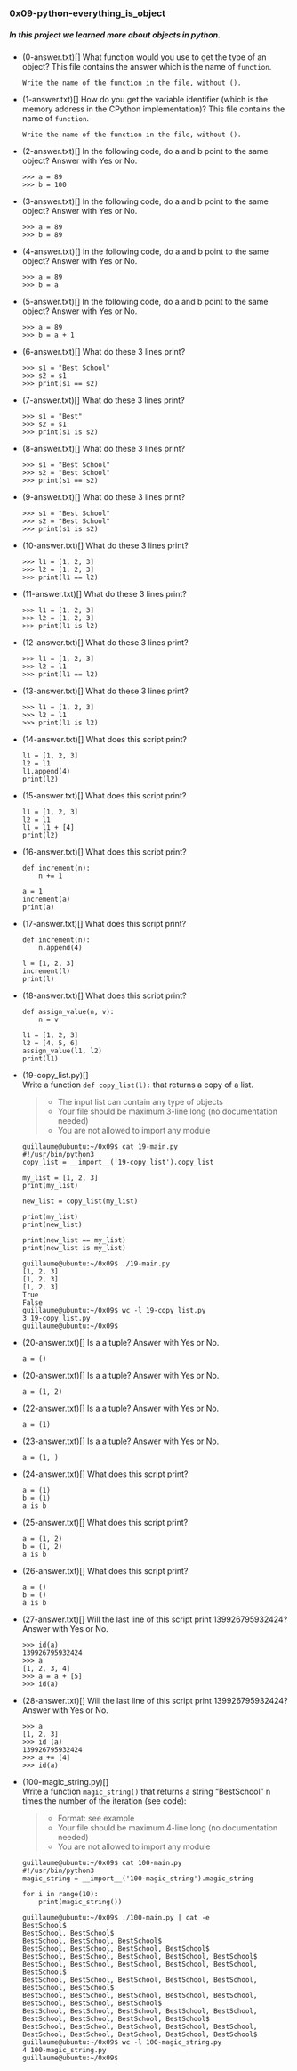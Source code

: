 ### 0x09-python-everything_is_object

##### In this project we learned more about objects in python.

* (0-answer.txt)[] What function would you use to get the type of an object? This file contains the answer which is the name of `function`.
    ```
    Write the name of the function in the file, without ().
    ```

* (1-answer.txt)[] How do you get the variable identifier (which is the memory address in the CPython implementation)? This file contains the name of `function`.
    ```
    Write the name of the function in the file, without ().
    ```

* (2-answer.txt)[] In the following code, do a and b point to the same object? Answer with Yes or No.
    ```
    >>> a = 89
    >>> b = 100
    ```

* (3-answer.txt)[] In the following code, do a and b point to the same object? Answer with Yes or No.
    ```
    >>> a = 89
    >>> b = 89
    ```

* (4-answer.txt)[] In the following code, do a and b point to the same object? Answer with Yes or No.
    ```
    >>> a = 89
    >>> b = a
    ```

* (5-answer.txt)[] In the following code, do a and b point to the same object? Answer with Yes or No.
    ```
    >>> a = 89
    >>> b = a + 1
    ```

* (6-answer.txt)[] What do these 3 lines print?
    ```
    >>> s1 = "Best School"
    >>> s2 = s1
    >>> print(s1 == s2)
    ```

* (7-answer.txt)[] What do these 3 lines print?
    ```
    >>> s1 = "Best"
    >>> s2 = s1
    >>> print(s1 is s2)
    ```

* (8-answer.txt)[] What do these 3 lines print?
    ```
    >>> s1 = "Best School"
    >>> s2 = "Best School"
    >>> print(s1 == s2)
    ```

* (9-answer.txt)[] What do these 3 lines print?
    ```
    >>> s1 = "Best School"
    >>> s2 = "Best School"
    >>> print(s1 is s2)
    ```

* (10-answer.txt)[] What do these 3 lines print?
    ```
    >>> l1 = [1, 2, 3]
    >>> l2 = [1, 2, 3] 
    >>> print(l1 == l2)
    ```

* (11-answer.txt)[] What do these 3 lines print?
    ```
    >>> l1 = [1, 2, 3]
    >>> l2 = [1, 2, 3] 
    >>> print(l1 is l2)
    ```

* (12-answer.txt)[] What do these 3 lines print?
    ```
    >>> l1 = [1, 2, 3]
    >>> l2 = l1
    >>> print(l1 == l2)
    ```

* (13-answer.txt)[] What do these 3 lines print?
    ```
    >>> l1 = [1, 2, 3]
    >>> l2 = l1
    >>> print(l1 is l2)
    ```

* (14-answer.txt)[] What does this script print?
    ```
    l1 = [1, 2, 3]
    l2 = l1
    l1.append(4)
    print(l2)
    ```

* (15-answer.txt)[] What does this script print?
    ```
    l1 = [1, 2, 3]
    l2 = l1
    l1 = l1 + [4]
    print(l2)
    ```

* (16-answer.txt)[] What does this script print?
    ```
    def increment(n):
        n += 1

    a = 1
    increment(a)
    print(a)
    ```

* (17-answer.txt)[] What does this script print?
    ```
    def increment(n):
        n.append(4)

    l = [1, 2, 3]
    increment(l)
    print(l)
    ```

* (18-answer.txt)[] What does this script print?
    ```
    def assign_value(n, v):
        n = v

    l1 = [1, 2, 3]
    l2 = [4, 5, 6]
    assign_value(l1, l2)
    print(l1)
    ```

* (19-copy_list.py)[]<br>
    Write a function `def copy_list(l):` that returns a copy of a list.

    > - The input list can contain any type of objects
    > - Your file should be maximum 3-line long (no documentation needed)
    > - You are not allowed to import any module

    ```
    guillaume@ubuntu:~/0x09$ cat 19-main.py
    #!/usr/bin/python3
    copy_list = __import__('19-copy_list').copy_list

    my_list = [1, 2, 3]
    print(my_list)

    new_list = copy_list(my_list)

    print(my_list)
    print(new_list)

    print(new_list == my_list)
    print(new_list is my_list)

    guillaume@ubuntu:~/0x09$ ./19-main.py
    [1, 2, 3]
    [1, 2, 3]
    [1, 2, 3]
    True
    False
    guillaume@ubuntu:~/0x09$ wc -l 19-copy_list.py 
    3 19-copy_list.py
    guillaume@ubuntu:~/0x09$ 
    ```

* (20-answer.txt)[] Is a a tuple? Answer with Yes or No.
    ```
    a = ()
    ```

* (20-answer.txt)[] Is a a tuple? Answer with Yes or No.
    ```
    a = (1, 2)
    ```

* (22-answer.txt)[] Is a a tuple? Answer with Yes or No.
    ```
    a = (1)
    ```

* (23-answer.txt)[] Is a a tuple? Answer with Yes or No.
    ```
    a = (1, )
    ```

* (24-answer.txt)[] What does this script print?
    ```
    a = (1)
    b = (1)
    a is b
    ```

* (25-answer.txt)[] What does this script print?
    ```
    a = (1, 2)
    b = (1, 2)
    a is b
    ```

* (26-answer.txt)[] What does this script print?
    ```
    a = ()
    b = ()
    a is b
    ```

* (27-answer.txt)[] Will the last line of this script print 139926795932424? Answer with Yes or No.
    ```
    >>> id(a)
    139926795932424
    >>> a
    [1, 2, 3, 4]
    >>> a = a + [5]
    >>> id(a)
    ```

* (28-answer.txt)[] Will the last line of this script print 139926795932424? Answer with Yes or No.
    ```
    >>> a
    [1, 2, 3]
    >>> id (a)
    139926795932424
    >>> a += [4]
    >>> id(a)
    ```

* (100-magic_string.py)[]<br>Write a function `magic_string()` that returns a string “BestSchool” n times the number of the iteration (see code):

    > - Format: see example
    > - Your file should be maximum 4-line long (no documentation needed)
    > - You are not allowed to import any module

    ```
    guillaume@ubuntu:~/0x09$ cat 100-main.py
    #!/usr/bin/python3
    magic_string = __import__('100-magic_string').magic_string

    for i in range(10):
        print(magic_string())

    guillaume@ubuntu:~/0x09$ ./100-main.py | cat -e
    BestSchool$
    BestSchool, BestSchool$
    BestSchool, BestSchool, BestSchool$
    BestSchool, BestSchool, BestSchool, BestSchool$
    BestSchool, BestSchool, BestSchool, BestSchool, BestSchool$
    BestSchool, BestSchool, BestSchool, BestSchool, BestSchool, BestSchool$
    BestSchool, BestSchool, BestSchool, BestSchool, BestSchool, BestSchool, BestSchool$
    BestSchool, BestSchool, BestSchool, BestSchool, BestSchool, BestSchool, BestSchool, BestSchool$
    BestSchool, BestSchool, BestSchool, BestSchool, BestSchool, BestSchool, BestSchool, BestSchool, BestSchool$
    BestSchool, BestSchool, BestSchool, BestSchool, BestSchool, BestSchool, BestSchool, BestSchool, BestSchool, BestSchool$
    guillaume@ubuntu:~/0x09$ wc -l 100-magic_string.py 
    4 100-magic_string.py
    guillaume@ubuntu:~/0x09$
    ```
